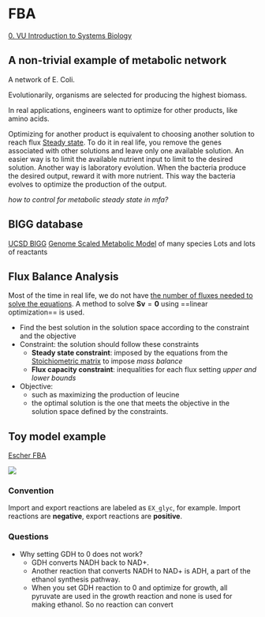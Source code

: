# FBA

[0. VU Introduction to Systems Biology](0.%20VU%20Introduction%20to%20Systems%20Biology.md)

## A non-trivial example of metabolic network

A network of E. Coli.

Evolutionarily, organisms are selected for producing the highest biomass.

In real applications, engineers want to optimize for other products, like amino acids.

Optimizing for another product is equivalent to choosing another solution to reach flux [Steady state](4.%20VU%20ISB%20Stoichiometric%20Models%20of%20Metabolism.md#Steady%20state). To do it in real life, you remove the genes associated with other solutions and leave only one available solution. An easier way is to limit the available nutrient input to limit to the desired solution. Another way is laboratory evolution. When the bacteria produce the desired output, reward it with more nutrient. This way the bacteria evolves to optimize the production of the output.

_how to control for metabolic steady state in mfa?_

## BIGG database

[UCSD BIGG](http://bigg.ucsd.edu/)
[Genome Scaled Metabolic Model](Genome%20Scaled%20Metabolic%20Model.md) of many species
Lots and lots of reactants

## Flux Balance Analysis

Most of the time in real life, we do not have [the number of fluxes needed to solve the equations](4.%20VU%20ISB%20Stoichiometric%20Models%20of%20Metabolism.md#Determine%20the%20number%20of%20fluxes%20needed%20to%20solve%20the%20equations). A method to solve $\boldsymbol{Sv}=\boldsymbol{0}$ using ==linear optimization== is used.
- Find the best solution in the solution space according to the constraint and the objective
- Constraint: the solution should follow these constraints
	- **Steady state constraint**: imposed by the equations from the [Stoichiometric matrix](4.%20VU%20ISB%20Stoichiometric%20Models%20of%20Metabolism.md#Stoichiometric%20matrix) to impose _mass balance_
	- **Flux capacity constraint**: inequalities for each flux setting _upper and lower bounds_
- Objective: 
	- such as maximizing the production of leucine
	- the optimal solution is the one that meets the objective in the solution space defined by the constraints.

## Toy model example

[Escher FBA](https://sbrg.github.io/escher-fba/#/app)

![](Pasted%20image%2020241002172323.png)
### Convention

Import and export reactions are labeled as `EX_glyc`, for example.
Import reactions are **negative**, export reactions are **positive**.

### Questions

- Why setting GDH to 0 does not work?
	- GDH converts NADH back to NAD+.
	- Another reaction that converts NADH to NAD+ is ADH, a part of the ethanol synthesis pathway.
	- When you set GDH reaction to 0 and optimize for growth, all pyruvate are used in the growth reaction and none is used for making ethanol. So no reaction can convert


